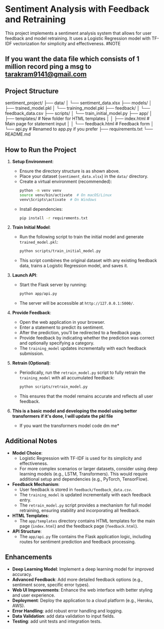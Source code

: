 # Sentiment Analysis with Feedback and Retraining

This project implements a sentiment analysis system that allows for user feedback and model retraining. It uses a Logistic Regression model with TF-IDF vectorization for simplicity and effectiveness.
#NOTE
## If you want the data file which consists of 1 million record ping a msg to tarakram9141@gmail.com

## Project Structure
sentiment_project/
├── data/
│   └── sentiment_data.xlsx
├── models/
│   ├── trained_model.pkl
│   └── training_model.pkl
├── feedback/
│   └── feedback_data.csv
├── scripts/
│   └── train_initial_model.py
├── app/
│   ├── templates/           # New folder for HTML templates
│   │   ├── index.html      # Main page for statement input
│   │   └── feedback.html   # Feedback form
│   └── api.py              # Renamed to app.py if you prefer
├── requirements.txt
└── README.md


## How to Run the Project

1.  **Setup Environment**:
    * Ensure the directory structure is as shown above.
    * Place your dataset (`sentiment_data.xlsx`) in the `data/` directory.
    * Create a virtual environment (recommended):
        ```bash
        python -m venv venv
        source venv/bin/activate  # On macOS/Linux
        venv\Scripts\activate  # On Windows
        ```
    * Install dependencies:
        ```bash
        pip install -r requirements.txt
        ```

2.  **Train Initial Model**:
    * Run the following script to train the initial model and generate `trained_model.pkl`:
        ```bash
        python scripts/train_initial_model.py
        ```
    * This script combines the original dataset with any existing feedback data, trains a Logistic Regression model, and saves it.

3.  **Launch API**:
    * Start the Flask server by running:
        ```bash
        python app/api.py
        ```
    * The server will be accessible at `http://127.0.0.1:5000/`.

4.  **Provide Feedback**:
    * Open the web application in your browser.
    * Enter a statement to predict its sentiment.
    * After the prediction, you'll be redirected to a feedback page.
    * Provide feedback by indicating whether the prediction was correct and optionally specifying a category.
    * The `training_model` updates incrementally with each feedback submission.

5.  **Retrain (Optional)**:
    * Periodically, run the `retrain_model.py` script to fully retrain the `training_model` with all accumulated feedback:
        ```bash
        python scripts/retrain_model.py
        ```
    * This ensures that the model remains accurate and reflects all user feedback.

6. **This is a basic model and developing the model using better transformers if it's done, I will update the pkl file**
   * If you want the transformers model code dm me*

## Additional Notes

* **Model Choice**:
    * Logistic Regression with TF-IDF is used for its simplicity and effectiveness.
    * For more complex scenarios or larger datasets, consider using deep learning models (e.g., LSTM, Transformers). This would require additional setup and dependencies (e.g., PyTorch, TensorFlow).
* **Feedback Mechanism**:
    * User feedback is stored in `feedback/feedback_data.csv`.
    * The `training_model` is updated incrementally with each feedback entry.
    * The `retrain_model.py` script provides a mechanism for full model retraining, ensuring stability and incorporating all feedback.
* **HTML Templates**:
    * The `app/templates` directory contains HTML templates for the main page (`index.html`) and the feedback page (`feedback.html`).
* **API Structure**:
    * The `app/api.py` file contains the Flask application logic, including routes for sentiment prediction and feedback processing.

## Enhancements

* **Deep Learning Model**: Implement a deep learning model for improved accuracy.
* **Advanced Feedback**: Add more detailed feedback options (e.g., sentiment score, specific error types).
* **Web UI Improvements**: Enhance the web interface with better styling and user experience.
* **Deployment**: Deploy the application to a cloud platform (e.g., Heroku, AWS).
* **Error Handling**: add robust error handling and logging.
* **Data Validation**: add data validation to input fields.
* **Testing**: add unit tests and integration tests.










